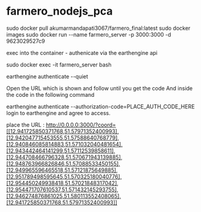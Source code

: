 # farmero_nodejs_pca

sudo docker pull akumarmandapati3067/farmero_final:latest
sudo docker images
sudo docker run --name farmero_server -p 3000:3000 -d 9623029527c9

exec into the container - authenicate via the earthengine api

sudo docker exec -it farmero_server bash

earthengine authenticate --quiet

Open the URL which is shown and follow until you get the code
And inside the code in the following command

earthengine authenticate --authorization-code=PLACE_AUTH_CODE_HERE
login to earthengine and agree to access.

place the URL : 
http://0.0.0.0:3000/?coord=[[12.941725850371768,51.57971352400993],[12.942047715453555,51.57588640768779],[12.940846085814883,51.571032040481654],[12.943442464141299,51.57112539858611],[12.944708466796328,51.570671943139885],[12.948763966826846,51.57088533450155],[12.949965596465518,51.57121875649885],[12.951789498595645,51.570325180040776],[12.954450249938418,51.57021848317042],[12.954471707610537,51.571432145293755],[12.946274876861025,51.580113552408065],[12.941725850371768,51.57971352400993]]

